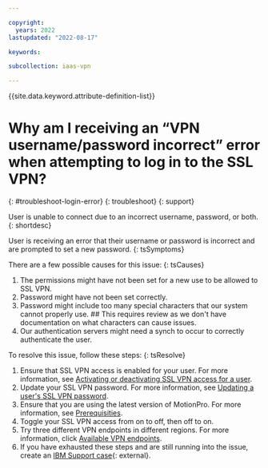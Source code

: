 ```yaml
---

copyright:
  years: 2022
lastupdated: "2022-08-17"

keywords: 

subcollection: iaas-vpn

---
```


{{site.data.keyword.attribute-definition-list}}

# Why am I receiving an “VPN username/password incorrect” error when attempting to log in to the SSL VPN?
{: #troubleshoot-login-error}
{: troubleshoot}
{: support}

User is unable to connect due to an incorrect username, password, or both.
{: shortdesc}

User is receiving an error that their username or password is incorrect and are prompted to set a new password.
{: tsSymptoms}

There are a few possible causes for this issue:
{: tsCauses}

1. The permissions might have not been set for a new use to be allowed to SSL VPN.
1. Password might have not been set correctly.
1. Password might include too many special characters that our system cannot properly use. ## This requires review as we don't have documentation on what characters can cause issues.
1. Our authentication servers might need a synch to occur to correctly authenticate the user.

To resolve this issue, follow these steps:
{: tsResolve}

1. Ensure that SSL VPN access is enabled for your user. For more information, see [Activating or deactivating SSL VPN access for a user](/docs/iaas-vpn?topic=iaas-vpn-activate-or-deacivate-ssl-vpn-access-for-a-user).
1. Update your SSL VPN password. For more information, see [Updating a user's SSL VPN password](/docs/iaas-vpn?topic=iaas-vpn-update-users-ssl-vpn-password).
1. Ensure that you are using the latest version of MotionPro. For more information, see [Prerequisities](/docs/iaas-vpn?topic=iaas-vpn-standalone-vpn-clients#standalone-prereqs).
1. Toggle your SSL VPN access from on to off, then off to on.  
1. Try three different VPN endpoints in different regions. For more information, click [Available VPN endpoints](/docs/iaas-vpn?topic=iaas-vpn-available-vpn-endpoints).
1. If you have exhausted these steps and are still running into the issue, create an [IBM Support case](https://cloud.ibm.com/unifiedsupport/cases/form){: external}.
